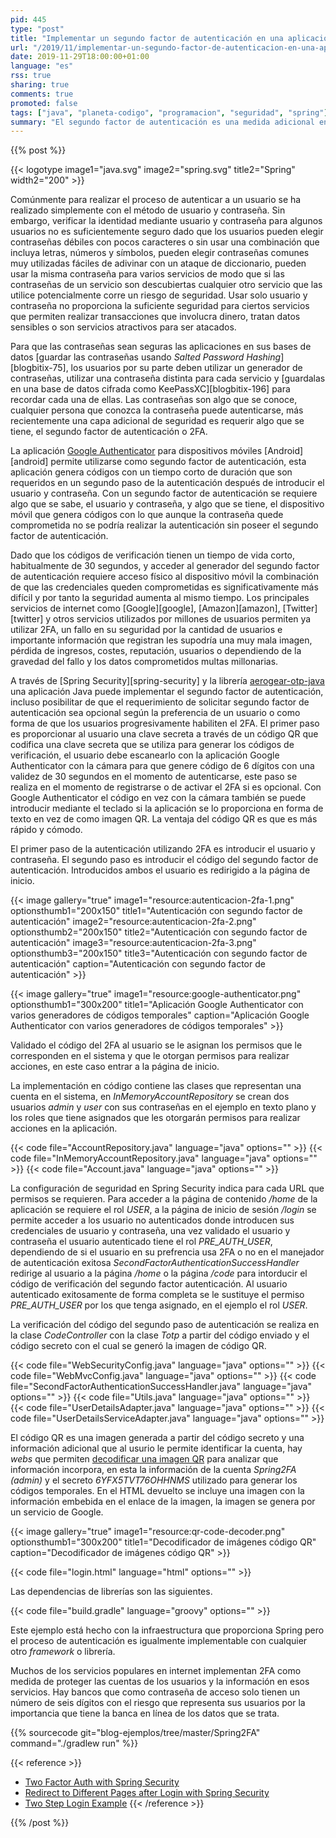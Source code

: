 ```yaml
---
pid: 445
type: "post"
title: "Implementar un segundo factor de autenticación en una aplicación web Java con Spring"
url: "/2019/11/implementar-un-segundo-factor-de-autenticacion-en-una-aplicacion-web-java-con-spring/"
date: 2019-11-29T18:00:00+01:00
language: "es"
rss: true
sharing: true
comments: true
promoted: false
tags: ["java", "planeta-codigo", "programacion", "seguridad", "spring"]
summary: "El segundo factor de autenticación es una medida adicional en la autenticación que proporciona una notable mayor seguridad que utilizar solo un usuario y contraseña. Utilizando Spring y la aplicación para _smatphone_ Google Authenticator se puede implementar en una aplicación Java el segundo factor de autenticación o _2FA_ con códigos temporales o _TOTP_."
---
```


{{% post %}}

{{< logotype image1="java.svg" image2="spring.svg" title2="Spring" width2="200" >}}

Comúnmente para realizar el proceso de autenticar a un usuario se ha realizado simplemente con el método de usuario y contraseña. Sin embargo, verificar la identidad mediante usuario y contraseña para algunos usuarios no es suficientemente seguro dado que los usuarios pueden elegir contraseñas débiles con pocos caracteres o sin usar una combinación que incluya letras, números y símbolos, pueden elegir contraseñas comunes muy utilizadas fáciles de adivinar con un ataque de diccionario, pueden usar la misma contraseña para varios servicios de modo que si las contraseñas de un servicio son descubiertas cualquier otro servicio que las utilice potencialmente corre un riesgo de seguridad. Usar solo usuario y contraseña no proporciona la suficiente seguridad para ciertos servicios que permiten realizar transacciones que involucra dinero, tratan datos sensibles o son servicios atractivos para ser atacados.

Para que las contraseñas sean seguras las aplicaciones en sus bases de datos [guardar las contraseñas usando _Salted Password Hashing_][blogbitix-75], los usuarios por su parte deben utilizar un generador de contraseñas, utilizar una contraseña distinta para cada servicio y [guardalas en una base de datos cifrada como KeePassXC][blogbitix-196] para recordar cada una de ellas. Las contraseñas son algo que se conoce, cualquier persona que conozca la contraseña puede autenticarse, más recientemente una capa adicional de seguridad es requerir algo que se tiene, el segundo factor de autenticación o 2FA.

La aplicación [Google Authenticator](https://play.google.com/store/apps/details?id=com.google.android.apps.authenticator2&hl=en) para dispositivos móviles [Android][android] permite utilizarse como segundo factor de autenticación, esta aplicación genera códigos con un tiempo corto de duración que son requeridos en un segundo paso de la autenticación después de introducir el usuario y contraseña. Con un segundo factor de autenticación se requiere algo que se sabe, el usuario y contraseña, y algo que se tiene, el dispositivo móvil que genera códigos con lo que aunque la contraseña quede comprometida no se podría realizar la autenticación sin poseer el segundo factor de autenticación.

Dado que los códigos de verificación tienen un tiempo de vida corto, habitualmente de 30 segundos, y acceder al generador del segundo factor de autenticación requiere acceso físico al dispositivo móvil la combinación de que las credenciales queden comprometidas es significativamente más difícil y por tanto la seguridad aumenta al mismo tiempo. Los principales servicios de internet como [Google][google], [Amazon][amazon], [Twitter][twitter] y otros servicios utilizados por millones de usuarios permiten ya utilizar 2FA, un fallo en su seguridad por la cantidad de usuarios e importante información que registran les supodría una muy mala imagen, pérdida de ingresos, costes, reputación, usuarios o dependiendo de la gravedad del fallo y los datos comprometidos multas millonarias.

A través de [Spring Security][spring-security] y la librería [aerogear-otp-java](https://github.com/aerogear/aerogear-otp-java) una aplicación Java puede implementar el segundo factor de autenticación, incluso posibilitar de que el requerimiento de solicitar segundo factor de autenticación sea opcional según la preferencia de un usuario o como forma de que los usuarios progresivamente habiliten el 2FA. El primer paso es proporcionar al usuario una clave secreta a través de un código QR que codifica una clave secreta que se utiliza para generar los códigos de verificación, el usuario debe escanearlo con la aplicación Google Authenticator con la cámara para que genere código de 6 dígitos con una validez de 30 segundos en el momento de autenticarse, este paso se realiza en el momento de registrarse o de activar el 2FA si es opcional. Con Google Authenticator el código en vez con la cámara también se puede introducir mediante el teclado si la aplicación se lo proporciona en forma de texto en vez de como imagen QR. La ventaja del código QR es que es más rápido y cómodo.

El primer paso de la autenticación utilizando 2FA es introducir el usuario y contraseña. El segundo paso es introducir el código del segundo factor de autenticación. Introducidos ambos el usuario es redirigido a la página de inicio.

{{< image
    gallery="true"
    image1="resource:autenticacion-2fa-1.png" optionsthumb1="200x150" title1="Autenticación con segundo factor de autenticación"
    image2="resource:autenticacion-2fa-2.png" optionsthumb2="200x150" title2="Autenticación con segundo factor de autenticación"
    image3="resource:autenticacion-2fa-3.png" optionsthumb3="200x150" title3="Autenticación con segundo factor de autenticación"
    caption="Autenticación con segundo factor de autenticación" >}}

{{< image
    gallery="true"
    image1="resource:google-authenticator.png" optionsthumb1="300x200" title1="Aplicación Google Authenticator con varios generadores de códigos temporales"
    caption="Aplicación Google Authenticator con varios generadores de códigos temporales" >}}

Validado el código del 2FA al usuario se le asignan los permisos que le corresponden en el sistema y que le otorgan permisos para realizar acciones, en este caso entrar a la página de inicio.

La implementación en código contiene las clases que representan una cuenta en el sistema, en _InMemoryAccountRepository_ se crean dos usuarios _admin_ y _user_ con sus contraseñas en el ejemplo en texto plano y los roles que tiene asignados que les otorgarán permisos para realizar acciones en la aplicación.

{{< code file="AccountRepository.java" language="java" options="" >}}
{{< code file="InMemoryAccountRepository.java" language="java" options="" >}}
{{< code file="Account.java" language="java" options="" >}}

La configuración de seguridad en Spring Security indica para cada URL que permisos se requieren. Para acceder a la página de contenido _/home_ de la aplicación se requiere el rol _USER_, a la página de inicio de sesión _/login_ se permite acceder a los usuario no autenticados donde introducen sus credenciales de usuario y contraseña, una vez validado el usuario y contraseña el usuario autenticado tiene el rol _PRE\_AUTH\_USER_, dependiendo de si el usuario en su prefrencia usa 2FA o no en el manejador de autenticación exitosa _SecondFactorAuthenticationSuccessHandler_ redirige al usuario a la página _/home_ o la página _/code_ para intorducir el código de verificación del segundo factor autenticación. Al usuario autenticado exitosamente de forma completa se le sustituye el permiso _PRE\_AUTH\_USER_ por los que tenga asignado, en el ejemplo el rol _USER_.

La verificación del código del segundo paso de autenticación se realiza en la clase _CodeController_ con la clase _Totp_ a partir del código enviado y el código secreto con el cual se generó la imagen de código QR.

{{< code file="WebSecurityConfig.java" language="java" options="" >}}
{{< code file="WebMvcConfig.java" language="java" options="" >}}
{{< code file="SecondFactorAuthenticationSuccessHandler.java" language="java" options="" >}}
{{< code file="Utils.java" language="java" options="" >}}
{{< code file="UserDetailsAdapter.java" language="java" options="" >}}
{{< code file="UserDetailsServiceAdapter.java" language="java" options="" >}}

El código QR es una imagen generada a partir del código secreto y una información adicional que al usurio le permite identificar la cuenta, hay _webs_ que permiten [decodificar una imagen QR](https://zxing.org/w/decode.jspx) para analizar que información incorpora, en esta la información de la cuenta _Spring2FA (admin)_ y el secreto _6YFX5TVT76OHHNMS_ utilizado para generar los códigos temporales. En el HTML devuelto se incluye una imagen con la información embebida en el enlace de la imagen, la imagen se genera por un servicio de Google.

{{< image
    gallery="true"
    image1="resource:qr-code-decoder.png" optionsthumb1="300x200" title1="Decodificador de imágenes código QR"
    caption="Decodificador de imágenes código QR" >}}

{{< code file="login.html" language="html" options="" >}}

Las dependencias de librerías son las siguientes.

{{< code file="build.gradle" language="groovy" options="" >}}

Este ejemplo está hecho con la infraestructura que proporciona Spring pero el proceso de autenticación es igualmente implementable con cualquier otro _framework_ o librería.

Muchos de los servicios populares en internet implementan 2FA como medida de proteger las cuentas de los usuarios y la información en esos servicios. Hay bancos que como contraseña de acceso solo tienen un número de seis dígitos con el riesgo que representa sus usuarios por la importancia que tiene la banca en línea de los datos que se trata.

{{% sourcecode git="blog-ejemplos/tree/master/Spring2FA" command="./gradlew run" %}}

{{< reference >}}
* [Two Factor Auth with Spring Security](https://www.baeldung.com/spring-security-two-factor-authentication-with-soft-token)
* [Redirect to Different Pages after Login with Spring Security](https://www.baeldung.com/spring_redirect_after_login)
* [Two Step Login Example](https://github.com/altfatterz/two-step-login/)
{{< /reference >}}

{{% /post %}}
